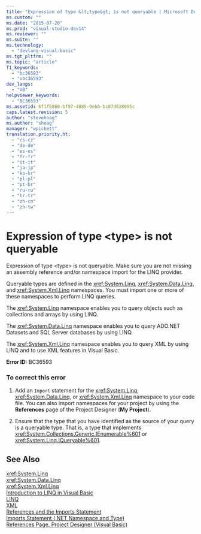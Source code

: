 ```yaml
---
title: "Expression of type &lt;type&gt; is not queryable | Microsoft Docs"
ms.custom: ""
ms.date: "2015-07-20"
ms.prod: "visual-studio-dev14"
ms.reviewer: ""
ms.suite: ""
ms.technology: 
  - "devlang-visual-basic"
ms.tgt_pltfrm: ""
ms.topic: "article"
f1_keywords: 
  - "bc36593"
  - "vbc36593"
dev_langs: 
  - "VB"
helpviewer_keywords: 
  - "BC36593"
ms.assetid: 6f1f5860-bf97-4885-9ebb-bc87d028095c
caps.latest.revision: 5
author: "stevehoag"
ms.author: "shoag"
manager: "wpickett"
translation.priority.ht: 
  - "cs-cz"
  - "de-de"
  - "es-es"
  - "fr-fr"
  - "it-it"
  - "ja-jp"
  - "ko-kr"
  - "pl-pl"
  - "pt-br"
  - "ru-ru"
  - "tr-tr"
  - "zh-cn"
  - "zh-tw"
---
```

# Expression of type &lt;type&gt; is not queryable
Expression of type \<type> is not queryable. Make sure you are not missing an assembly reference and/or namespace import for the LINQ provider.  
  
 Queryable types are defined in the <xref:System.Linq>, <xref:System.Data.Linq>, and <xref:System.Xml.Linq> namespaces. You must import one or more of these namespaces to perform LINQ queries.  
  
 The <xref:System.Linq> namespace enables you to query objects such as collections and arrays by using LINQ.  
  
 The <xref:System.Data.Linq> namespace enables you to query ADO.NET Datasets and SQL Server databases by using LINQ.  
  
 The <xref:System.Xml.Linq> namespace enables you to query XML by using LINQ and to use XML features in Visual Basic.  
  
 **Error ID:** BC36593  
  
### To correct this error  
  
1.  Add an `Import` statement for the <xref:System.Linq>, <xref:System.Data.Linq>, or <xref:System.Xml.Linq> namespace to your code file. You can also import namespaces for your project by using the **References** page of the Project Designer (**My Project**).  
  
2.  Ensure that the type that you have identified as the source of your query is a queryable type. That is, a type that implements <xref:System.Collections.Generic.IEnumerable%601> or <xref:System.Linq.IQueryable%601>.  
  
## See Also  
 <xref:System.Linq>   
 <xref:System.Data.Linq>   
 <xref:System.Xml.Linq>   
 [Introduction to LINQ in Visual Basic](../../../visual-basic/programming-guide/language-features/linq/introduction-to-linq.md)   
 [LINQ](../../../visual-basic/programming-guide/language-features/linq/index.md)   
 [XML](../../../visual-basic/programming-guide/language-features/xml/index.md)   
 [References and the Imports Statement](../../../visual-basic/programming-guide/program-structure/references-and-the-imports-statement.md)   
 [Imports Statement (.NET Namespace and Type)](../../../visual-basic/language-reference/statements/imports-statement-net-namespace-and-type.md)   
 [References Page, Project Designer (Visual Basic)](/visualstudio/ide/reference/references-page-project-designer-visual-basic)